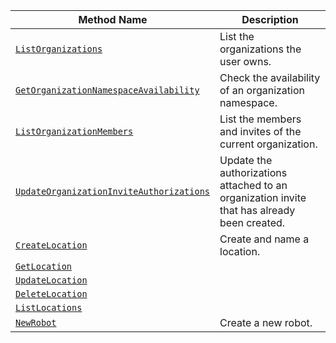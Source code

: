 Method Name | Description
----------- | -----------
[`ListOrganizations`](/program/apis/cloud/#listorganizations) | List the organizations the user owns.
[`GetOrganizationNamespaceAvailability`](/program/apis/cloud/#getorganizationnamespaceavailability) | Check the availability of an organization namespace.
[`ListOrganizationMembers`](/program/apis/cloud/#listorganizationmembers) | List the members and invites of the current organization.
[`UpdateOrganizationInviteAuthorizations`](/program/apis/cloud/#updateorganizationinviteauthorizations) | Update the authorizations attached to an organization invite that has already been created.
[`CreateLocation`](/program/apis/cloud/#createlocation) | Create and name a location.
[`GetLocation`](/program/apis/cloud/#getlocation) | 
[`UpdateLocation`](/program/apis/cloud/#updatelocation ) | 
[`DeleteLocation`](/program/apis/cloud/#deletelocation ) | 
[`ListLocations`](/program/apis/cloud/#listlocations ) | 
[`NewRobot`](/program/apis/cloud/#newrobot ) | Create a new robot.
